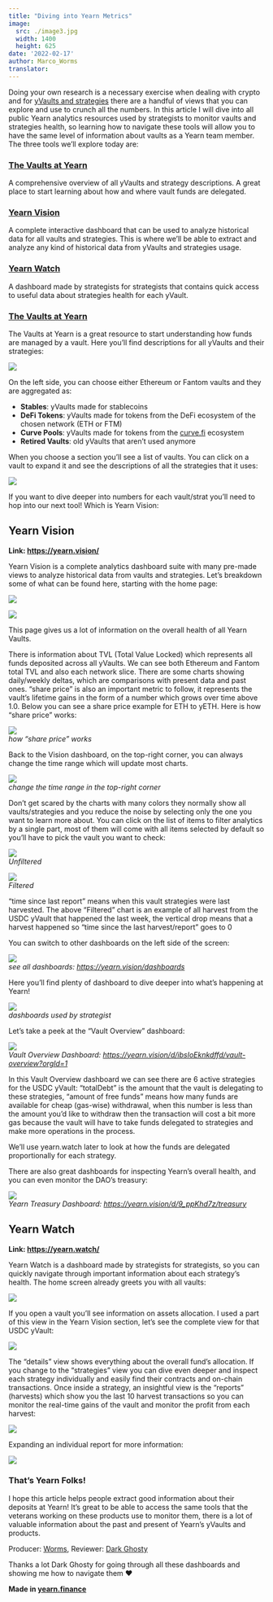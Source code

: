 ```yaml
---
title: "Diving into Yearn Metrics"
image:
  src: ./image3.jpg
  width: 1400
  height: 625
date: '2022-02-17'
author: Marco_Worms
translator:
---
```


Doing your own research is a necessary exercise when dealing with crypto and for [yVaults and strategies](https://medium.com/iearn/yearn-finance-explained-what-are-vaults-and-strategies-96970560432) there are a handful of views that you can explore and use to crunch all the numbers. In this article I will dive into all public Yearn analytics resources used by strategists to monitor vaults and strategies health, so learning how to navigate these tools will allow you to have the same level of information about vaults as a Yearn team member. The three tools we’ll explore today are:

### **[The Vaults at Yearn](https://vaults.yearn.finance/)**

A comprehensive overview of all yVaults and strategy descriptions. A great place to start learning about how and where vault funds are delegated.

### **[Yearn Vision](https://yearn.vision/)**

A complete interactive dashboard that can be used to analyze historical data for all vaults and strategies. This is where we’ll be able to extract and analyze any kind of historical data from yVaults and strategies usage.

### **[Yearn Watch](https://yearn.watch/)**

A dashboard made by strategists for strategists that contains quick access to useful data about strategies health for each yVault.

### **[The Vaults at Yearn](https://vaults.yearn.finance/)**

The Vaults at Yearn is a great resource to start understanding how funds are managed by a vault. Here you’ll find descriptions for all yVaults and their strategies:

![](./image1.jpg?w=1211&h=733)

On the left side, you can choose either Ethereum or Fantom vaults and they are aggregated as:

- **Stables**: yVaults made for stablecoins
- **DeFi Tokens**: yVaults made for tokens from the DeFi ecosystem of the chosen network (ETH or FTM)
- **Curve Pools**: yVaults made for tokens from the [curve.fi](https://curve.fi/) ecosystem
- **Retired Vaults**: old yVaults that aren’t used anymore

When you choose a section you’ll see a list of vaults. You can click on a vault to expand it and see the descriptions of all the strategies that it uses:

![](./image2.jpg?w=897&h=856)

If you want to dive deeper into numbers for each vault/strat you’ll need to hop into our next tool! Which is Yearn Vision:

## **Yearn Vision**

**Link: https://yearn.vision/**

Yearn Vision is a complete analytics dashboard suite with many pre-made views to analyze historical data from vaults and strategies. Let’s breakdown some of what can be found here, starting with the home page:

![](./image3.jpg?w=1400&h=625)

![](./image4.jpg?w=1400&h=445)

This page gives us a lot of information on the overall health of all Yearn Vaults.

There is information about TVL (Total Value Locked) which represents all funds deposited across all yVaults. We can see both Ethereum and Fantom total TVL and also each network slice. There are some charts showing daily/weekly deltas, which are comparisons with present data and past ones. “share price” is also an important metric to follow, it represents the vault’s lifetime gains in the form of a number which grows over time above 1.0. Below you can see a share price example for ETH to yETH. Here is how “share price” works:

![](./image5.jpg?w=1400&h=849)\
*how “share price” works*

Back to the Vision dashboard, on the top-right corner, you can always change the time range which will update most charts.

![](./image6.jpg?w=226&h=469)\
*change the time range in the top-right corner*

Don’t get scared by the charts with many colors they normally show all vaults/strategies and you reduce the noise by selecting only the one you want to learn more about. You can click on the list of items to filter analytics by a single part, most of them will come with all items selected by default so you’ll have to pick the vault you want to check:

![](./image7.jpg?w=884&h=231)\
*Unfiltered*

![](./image8.jpg?w=895&h=258)\
*Filtered*

“time since last report” means when this vault strategies were last harvested. The above “Filtered” chart is an example of all harvest from the USDC yVault that happened the last week, the vertical drop means that a harvest happened so “time since the last harvest/report” goes to 0

You can switch to other dashboards on the left side of the screen:

![](./image9.jpg?w=225&h=221)\
*see all dashboards: https://yearn.vision/dashboards*

Here you’ll find plenty of dashboard to dive deeper into what’s happening at Yearn!

![](./image10.jpg?w=1395&h=565)\
*dashboards used by strategist*

Let’s take a peek at the “Vault Overview” dashboard:

![](./image11.jpg?w=1400&h=640)\
*Vault Overview Dashboard: https://yearn.vision/d/ibsIoEknkdffd/vault-overview?orgId=1*

In this Vault Overview dashboard we can see there are 6 active strategies for the USDC yVault: “totalDebt” is the amount that the vault is delegating to these strategies, “amount of free funds” means how many funds are available for cheap (gas-wise) withdrawal, when this number is less than the amount you’d like to withdraw then the transaction will cost a bit more gas because the vault will have to take funds delegated to strategies and make more operations in the process.

We’ll use yearn.watch later to look at how the funds are delegated proportionally for each strategy.

There are also great dashboards for inspecting Yearn’s overall health, and you can even monitor the DAO’s treasury:

![](./image12.jpg?w=1363&h=201)\
*Yearn Treasury Dashboard: https://yearn.vision/d/9_ppKhd7z/treasury*

## **Yearn Watch**

**Link: https://yearn.watch/**

Yearn Watch is a dashboard made by strategists for strategists, so you can quickly navigate through important information about each strategy’s health. The home screen already greets you with all vaults:

![](./image13.jpg?w=1255&h=799)

If you open a vault you’ll see information on assets allocation. I used a part of this view in the Yearn Vision section, let’s see the complete view for that USDC yVault:

![](./image14.jpg?w=855&h=855)

The “details” view shows everything about the overall fund’s allocation. If you change to the “strategies” view you can dive even deeper and inspect each strategy individually and easily find their contracts and on-chain transactions.
Once inside a strategy, an insightful view is the “reports” (harvests) which show you the last 10 harvest transactions so you can monitor the real-time gains of the vault and monitor the profit from each harvest:

![](./image15.jpg?w=1253&h=759)

Expanding an individual report for more information:

![](./image16.jpg?w=1157&h=415)

### **That’s Yearn Folks!**

I hope this article helps people extract good information about their deposits at Yearn! It’s great to be able to access the same tools that the veterans working on these products use to monitor them, there is a lot of valuable information about the past and present of Yearn’s yVaults and products.

Producer: [Worms](https://twitter.com/MarcoWorms), Reviewer: [Dark Ghosty](https://github.com/DarkGhost7)

Thanks a lot Dark Ghosty for going through all these dashboards and showing me how to navigate them ❤

**Made in [yearn.finance](https://yearn.finance/)**
